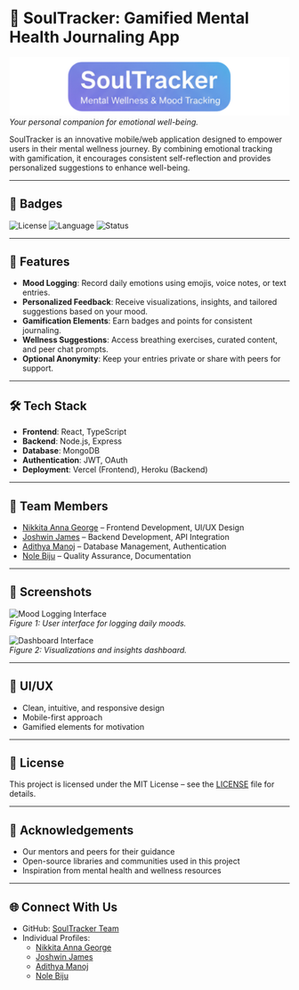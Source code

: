 # 🌟 SoulTracker: Gamified Mental Health Journaling App

![SoulTracker Banner](1200x250.png)  
*Your personal companion for emotional well-being.*

SoulTracker is an innovative mobile/web application designed to empower users in their mental wellness journey. By combining emotional tracking with gamification, it encourages consistent self-reflection and provides personalized suggestions to enhance well-being.

---

## 🔖 Badges

![License](https://img.shields.io/badge/License-MIT-green) 
![Language](https://img.shields.io/badge/Language-JavaScript-yellow) 
![Status](https://img.shields.io/badge/Status-Active-brightgreen)

---

## 🌟 Features

- **Mood Logging**: Record daily emotions using emojis, voice notes, or text entries.
- **Personalized Feedback**: Receive visualizations, insights, and tailored suggestions based on your mood.
- **Gamification Elements**: Earn badges and points for consistent journaling.
- **Wellness Suggestions**: Access breathing exercises, curated content, and peer chat prompts.
- **Optional Anonymity**: Keep your entries private or share with peers for support.

---

## 🛠️ Tech Stack

- **Frontend**: React, TypeScript
- **Backend**: Node.js, Express
- **Database**: MongoDB
- **Authentication**: JWT, OAuth
- **Deployment**: Vercel (Frontend), Heroku (Backend)

---

## 👥 Team Members

- [Nikkita Anna George](https://github.com/NikkitaAnnaGeroge) – Frontend Development, UI/UX Design
- [Joshwin James](https://github.com/Joshwin-James) – Backend Development, API Integration
- [Adithya Manoj](https://github.com/AdithyaManojSJCET) – Database Management, Authentication
- [Nole Biju](https://github.com/Noel-Biju) – Quality Assurance, Documentation

---

## 📸 Screenshots

![Mood Logging Interface](./assets/mood-logging.png)  
*Figure 1: User interface for logging daily moods.*

![Dashboard Interface](./assets/dashboard.png)  
*Figure 2: Visualizations and insights dashboard.*

---

## 🎨 UI/UX

- Clean, intuitive, and responsive design
- Mobile-first approach
- Gamified elements for motivation

---

## 📄 License

This project is licensed under the MIT License – see the [LICENSE](LICENSE) file for details.

---

## 📣 Acknowledgements

- Our mentors and peers for their guidance
- Open-source libraries and communities used in this project
- Inspiration from mental health and wellness resources

---

## 🌐 Connect With Us

- GitHub: [SoulTracker Team](https://github.com/NikkitaAnnaGeroge/SoulTracker_demo)
- Individual Profiles:  
  - [Nikkita Anna George](https://github.com/NikkitaAnnaGeroge)  
  - [Joshwin James](https://github.com/Joshwin-James)  
  - [Adithya Manoj](https://github.com/AdithyaManojSJCET)  
  - [Nole Biju](https://github.com/Noel-Biju)
